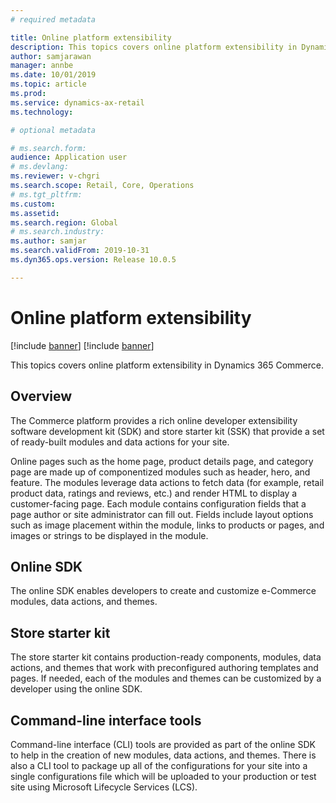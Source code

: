```yaml
---
# required metadata

title: Online platform extensibility
description: This topics covers online platform extensibility in Dynamics 365 Commerce.
author: samjarawan
manager: annbe
ms.date: 10/01/2019
ms.topic: article
ms.prod: 
ms.service: dynamics-ax-retail
ms.technology: 

# optional metadata

# ms.search.form: 
audience: Application user
# ms.devlang: 
ms.reviewer: v-chgri
ms.search.scope: Retail, Core, Operations
# ms.tgt_pltfrm: 
ms.custom: 
ms.assetid: 
ms.search.region: Global
# ms.search.industry: 
ms.author: samjar
ms.search.validFrom: 2019-10-31
ms.dyn365.ops.version: Release 10.0.5

---
```

# Online platform extensibility

[!include [banner](../includes/preview-banner.md)]
[!include [banner](../includes/banner.md)]

This topics covers online platform extensibility in Dynamics 365 Commerce.

## Overview

The Commerce platform provides a rich online developer extensibility software development kit (SDK) and store starter kit (SSK) that provide a set of ready-built modules and data actions for your site.

Online pages such as the home page, product details page, and category page are made up of componentized modules such as header, hero, and feature. The modules leverage data actions to fetch data (for example, retail product data, ratings and reviews, etc.) and render HTML to display a customer-facing page. Each module contains configuration fields that a page author or site administrator can fill out. Fields include layout options such as image placement within the module, links to products or pages, and images or strings to be displayed in the module.

## Online SDK
The online SDK enables developers to create and customize e-Commerce modules, data actions, and themes.

## Store starter kit
The store starter kit contains production-ready components, modules, data actions, and themes that work with preconfigured authoring templates and pages. If needed, each of the modules and themes can be customized by a developer using the online SDK.

## Command-line interface tools
Command-line interface (CLI) tools are provided as part of the online SDK to help in the creation of new modules, data actions, and themes. There is also a CLI tool to package up all of the configurations for your site into a single configurations file which will be uploaded to your production or test site using Microsoft Lifecycle Services (LCS).
